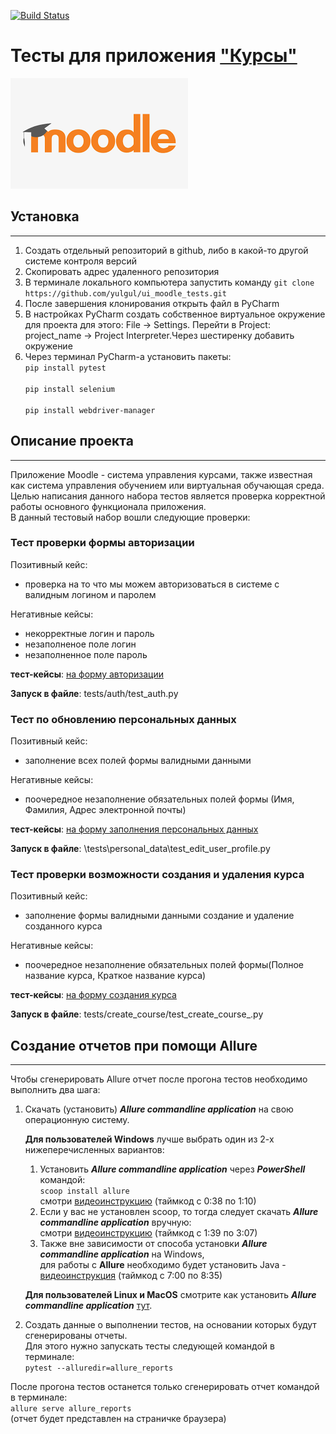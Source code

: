 [![Build Status](https://app.travis-ci.com/yulgul/ui_moodle_tests.svg?branch=main)](https://app.travis-ci.com/github/yulgul/ui_moodle_tests)

# Тесты для приложения ["Курсы"](https://qacoursemoodle.innopolis.university)

![Курсы](logo.png)

## Установка
***
1. Создать отдельный репозиторий в github, либо в какой-то другой системе контроля версий
2. Скопировать адрес удаленного репозитория
3. В терминале локального компьютера запустить команду ```git clone https://github.com/yulgul/ui_moodle_tests.git```
4. После завершения клонирования открыть файл в PyCharm
5. В настройках PyCharm создать собственное виртуальное окружение для проекта для этого: File → Settings. Перейти в Project: project_name → Project Interpreter.Через шестиренку добавить окружение
6. Через терминал PyCharm-а установить пакеты:
<br>```pip install pytest ```<br>
<br>```pip install selenium```<br>
<br>```pip install webdriver-manager```<br>

## Описание проекта
***
Приложение Moodle - система управления курсами, также известная как система управления обучением или виртуальная обучающая среда. <br> Целью написания данного набора тестов является проверка корректной работы основного функционала приложения. <br> В данный тестовый набор вошли следующие проверки:
### Тест проверки формы авторизации
Позитивный кейс:
* проверка на то что мы можем авторизоваться в системе с валидным логином и паролем<br>

Негативные кейсы:
* некорректные логин и пароль
* незаполненое поле логин
* незаполненное поле пароль

__тест-кейсы__: [на форму авторизации](https://docs.google.com/spreadsheets/d/1_DCJLRXljcAk3P_9b39I80vea56N_3lEJiSLU6kvYk8/edit#gid=0)

__Запуск в файле__: tests/auth/test_auth.py

### Тест по обновлению персональных данных
Позитивный кейс:
* заполнение всех полей формы валидными данными

Негативные кейсы:
* поочередное незаполнение обязательных полей формы (Имя, Фамилия, Адрес электронной почты)


__тест-кейсы__: [на форму заполнения персональных данных](https://docs.google.com/spreadsheets/d/1_DCJLRXljcAk3P_9b39I80vea56N_3lEJiSLU6kvYk8/edit#gid=87351930)

__Запуск в файле__: \tests\personal_data\test_edit_user_profile.py

### Тест проверки возможности создания и удаления курса
Позитивный кейс:
* заполнение формы валидными данными создание и удаление созданного курса

Негативные кейсы:
* поочередное незаполнение обязательных полей формы(Полное название курса, Краткое название курса)

__тест-кейсы__: [на форму создания курса](https://docs.google.com/spreadsheets/d/1_DCJLRXljcAk3P_9b39I80vea56N_3lEJiSLU6kvYk8/edit#gid=1776148263)

__Запуск в файле__: tests/create_course/test_create_course_.py

## Создание отчетов при помощи Allure
***
Чтобы сгенерировать Allure отчет после прогона тестов необходимо выполнить два шага:
1. Скачать (установить) _**Allure commandline application**_  на свою операционную систему.

   **Для пользователей Windows** лучше выбрать один из 2-х нижеперечисленных вариантов:
   1) Установить _**Allure commandline application**_ через _**PowerShell**_ командой:
   <br>```scoop install allure```<br>
      смотри [видеоинструкцию](https://www.youtube.com/watch?v=3WuTSDkfuqQ) (таймкод с 0:38 по 1:10)
   2) Если у вас не установлен scoop, то тогда следует скачать _**Allure commandline application**_ вручную:<br>
      смотри [видеоинструкцию](https://www.youtube.com/watch?v=3WuTSDkfuqQ) (таймкод с 1:39 по 3:07)
   3) Также вне зависимости от способа установки _**Allure commandline application**_ на Windows,
   <br>для работы с **Allure** необходимо будет
   установить Java - [видеоинструкция](https://www.youtube.com/watch?v=6qASwPL86MM&t=1352s) (таймкод с 7:00 по 8:35)

   **Для пользователей Linux и MacOS** смотрите как установить
_**Allure commandline application**_ [тут](https://docs.qameta.io/allure/#_installing_a_commandline).

2. Создать данные о выполнении тестов, на основании которых будут сгенерированы отчеты.
<br>Для этого нужно запускать тесты следующей командой в терминале:<br>```pytest --alluredir=allure_reports```


После прогона тестов останется только сгенерировать отчет командой в терминале:
<br>```allure serve allure_reports```<br>(отчет будет представлен на страничке браузера)
